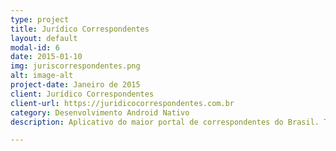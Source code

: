 ```yaml
---
type: project
title: Jurídico Correspondentes
layout: default
modal-id: 6
date: 2015-01-10
img: juriscorrespondentes.png
alt: image-alt
project-date: Janeiro de 2015
client: Jurídico Correspondentes
client-url: https://juridicocorrespondentes.com.br
category: Desenvolvimento Android Nativo
description: Aplicativo do maior portal de correspondentes do Brasil. Trabalhei em todo o desenvolvimento do aplicativo android, desde o login até sincronização com a API.

---
```

